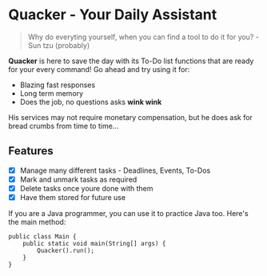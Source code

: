 # Quacker - Your Daily Assistant

> Why do everyting yourself, when you can find a tool to do it for you? 
> -Sun tzu (probably)

**Quacker** is here to save the day with its To-Do list functions that are ready for your every command! Go ahead and try using it for:

 - Blazing fast responses
 - Long term memory
 - Does the job, no questions asks **wink wink**

His services may not require monetary compensation, but he does ask for bread crumbs from time to time...

## Features

- [x] Manage many different tasks -  Deadlines, Events, To-Dos
- [x] Mark and unmark tasks as required
- [x] Delete tasks once youre done with them
- [x] Have them stored for future use

If you are a Java programmer, you can use it to practice Java too. Here's the main method:

```
public class Main {
    public static void main(String[] args) {
        Quacker().run();
    }
}

```
